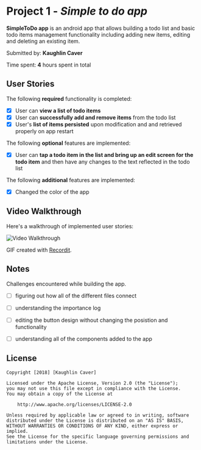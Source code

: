 # Project 1 - *Simple to do app*

**SimpleToDo app** is an android app that allows building a todo list and basic todo items management functionality including adding new items, editing and deleting an existing item.

Submitted by: **Kaughlin Caver**

Time spent: **4** hours spent in total

## User Stories

The following **required** functionality is completed:

* [X] User can **view a list of todo items**
* [X] User can **successfully add and remove items** from the todo list
* [X] User's **list of items persisted** upon modification and and retrieved properly on app restart

The following **optional** features are implemented:

* [X] User can **tap a todo item in the list and bring up an edit screen for the todo item** and then have any changes to the text reflected in the todo list

The following **additional** features are implemented:
* [X] Changed the color of the app

## Video Walkthrough

Here's a walkthrough of implemented user stories:

<img src='http://g.recordit.co/vHR29Gbl5U.gif' title='Video Walkthrough' width='' alt='Video Walkthrough' />

GIF created with [Recordit](http://recordit.co/).

## Notes

Challenges encountered while building the app.
* [ ] figuring out how all of the different files connect  
* [ ] understanding the importance log
* [ ] editing the button design without changing the posistion and functionality 
* [ ] understanding all of the components added to the app


## License

    Copyright [2018] [Kaughlin Caver]

    Licensed under the Apache License, Version 2.0 (the "License");
    you may not use this file except in compliance with the License.
    You may obtain a copy of the License at

        http://www.apache.org/licenses/LICENSE-2.0

    Unless required by applicable law or agreed to in writing, software
    distributed under the License is distributed on an "AS IS" BASIS,
    WITHOUT WARRANTIES OR CONDITIONS OF ANY KIND, either express or implied.
    See the License for the specific language governing permissions and
    limitations under the License.
